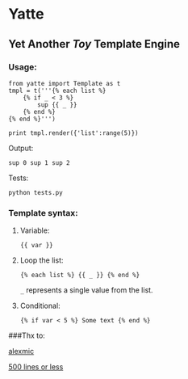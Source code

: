 # Yatte
## Yet Another *Toy* Template Engine

### Usage:
    from yatte import Template as t
    tmpl = t('''{% each list %}
        {% if _ < 3 %}
            sup {{ _ }}
        {% end %}
    {% end %}''')
    
    print tmpl.render({'list':range(5)})
    
 Output:
 
    sup 0 sup 1 sup 2

 Tests:

    python tests.py

### Template syntax:

1. Variable:

    ```{{ var }}```
2. Loop the list:

    ```{% each list %} {{ _ }} {% end %}```
    
    ```_``` represents a single value from the list.

3. Conditional: 
    
    ```{% if var < 5 %} Some text {% end %}```

###Thx to:

 [alexmic](http://alexmic.net)

 [500 lines or less](http://aosabook.org/en/500L/)
